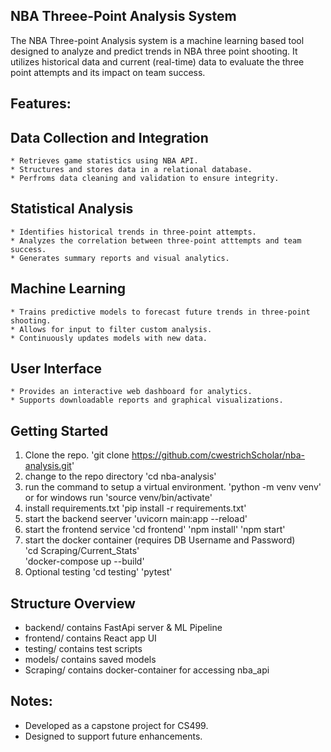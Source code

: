 ## NBA Threee-Point Analysis System

The NBA Three-point Analysis system is a machine learning based tool designed to analyze and predict trends in NBA three point shooting. It utilizes historical data and current (real-time) data to evaluate the three point attempts and its impact on team success. 

## Features:

## Data Collection and Integration 
    * Retrieves game statistics using NBA API.
    * Structures and stores data in a relational database.
    * Perfroms data cleaning and validation to ensure integrity.
      
## Statistical Analysis
    * Identifies historical trends in three-point attempts.
    * Analyzes the correlation between three-point atttempts and team success.
    * Generates summary reports and visual analytics.
      
## Machine Learning
    * Trains predictive models to forecast future trends in three-point shooting.
    * Allows for input to filter custom analysis. 
    * Continuously updates models with new data.
   
## User Interface
    * Provides an interactive web dashboard for analytics.
    * Supports downloadable reports and graphical visualizations. 
    
## Getting Started
  1. Clone the repo.
     'git clone https://github.com/cwestrichScholar/nba-analysis.git'
  2. change to the repo directory
     'cd nba-analysis'
  3. run the command to setup a virtual environment.
     'python -m venv venv'
     or for windows run
     'source venv/bin/activate' 
  4. install requirements.txt
     'pip install -r requirements.txt'
  5. start the backend seerver
     'uvicorn main:app --reload'
  6. start the frontend service
     'cd frontend'
     'npm install'
     'npm start'
  7. start the docker container (requires DB Username and Password)\
     'cd Scraping/Current_Stats'\
     'docker-compose up --build'
  8. Optional testing
      'cd testing'
      'pytest'

## Structure Overview
   * backend/ contains FastApi server & ML Pipeline
   * frontend/ contains React app UI
   * testing/ contains test scripts
   * models/ contains saved models
   * Scraping/ contains docker-container for accessing nba_api

## Notes:
  * Developed as a capstone project for CS499.
  * Designed to support future enhancements.  
